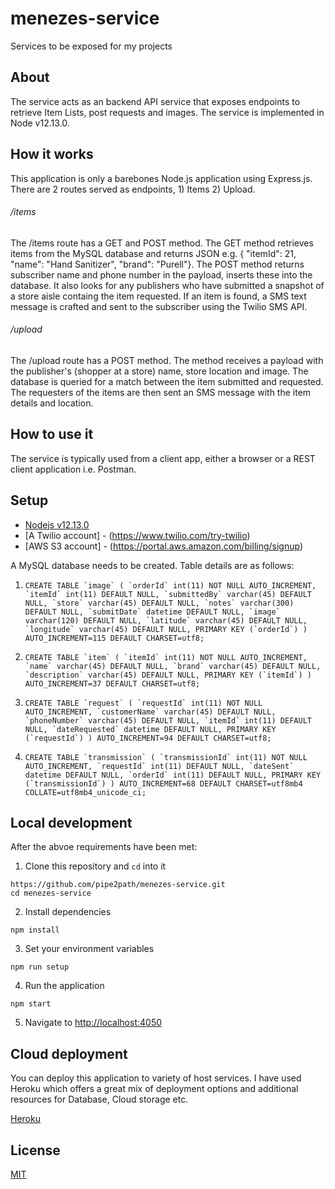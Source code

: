 # menezes-service
Services to be exposed for my projects

## About
The service acts as an backend API service that exposes endpoints to retrieve Item Lists, post requests and images. The service is implemented in Node v12.13.0.

## How it works
This application is only a barebones Node.js application using Express.js. There are 2 routes served as endpoints, 1) Items 2) Upload.

###### /items
The /items route has a GET and POST method. The GET method retrieves items from the MySQL database and returns JSON e.g.
{ "itemId": 21, "name": "Hand Sanitizer", "brand": "Purell"}.
The POST method returns subscriber name and phone number in the payload, inserts these into the database. It also looks for any publishers who have submitted
a snapshot of a store aisle containg the item requested. If an item is found, a SMS text message is crafted and sent to the subscriber using the Twilio SMS API.

###### /upload
The /upload route has a POST method. The method receives a payload with the publisher's (shopper at a store) name, store location and image. The
database is queried for a match between the item submitted and requested. The requesters of the items are then sent an SMS message with the item details
and location.

## How to use it
The service is typically used from a client app, either a browser or a REST client application i.e. Postman.

## Setup
- [Nodejs v12.13.0](http://nodejs.org)
- [A Twilio account] - (https://www.twilio.com/try-twilio)
- [AWS S3 account] - (https://portal.aws.amazon.com/billing/signup)

A MySQL database needs to be created. Table details are as follows:
1. ```CREATE TABLE `image` (
  `orderId` int(11) NOT NULL AUTO_INCREMENT,
  `itemId` int(11) DEFAULT NULL,
  `submittedBy` varchar(45) DEFAULT NULL,
  `store` varchar(45) DEFAULT NULL,
  `notes` varchar(300) DEFAULT NULL,
  `submitDate` datetime DEFAULT NULL,
  `image` varchar(120) DEFAULT NULL,
  `latitude` varchar(45) DEFAULT NULL,
  `longitude` varchar(45) DEFAULT NULL,
  PRIMARY KEY (`orderId`)
) AUTO_INCREMENT=115 DEFAULT CHARSET=utf8;```

2. ```CREATE TABLE `item` (
  `itemId` int(11) NOT NULL AUTO_INCREMENT,
  `name` varchar(45) DEFAULT NULL,
  `brand` varchar(45) DEFAULT NULL,
  `description` varchar(45) DEFAULT NULL,
  PRIMARY KEY (`itemId`)
) AUTO_INCREMENT=37 DEFAULT CHARSET=utf8;```

3. ```CREATE TABLE `request` (
  `requestId` int(11) NOT NULL AUTO_INCREMENT,
  `customerName` varchar(45) DEFAULT NULL,
  `phoneNumber` varchar(45) DEFAULT NULL,
  `itemId` int(11) DEFAULT NULL,
  `dateRequested` datetime DEFAULT NULL,
  PRIMARY KEY (`requestId`)
) AUTO_INCREMENT=94 DEFAULT CHARSET=utf8;```


4. ```CREATE TABLE `transmission` (
  `transmissionId` int(11) NOT NULL AUTO_INCREMENT,
  `requestId` int(11) DEFAULT NULL,
  `dateSent` datetime DEFAULT NULL,
  `orderId` int(11) DEFAULT NULL,
  PRIMARY KEY (`transmissionId`)
) AUTO_INCREMENT=68 DEFAULT CHARSET=utf8mb4 COLLATE=utf8mb4_unicode_ci;```

## Local development

After the abvoe requirements have been met:

1. Clone this repository and `cd` into it

```
https://github.com/pipe2path/menezes-service.git
cd menezes-service
```

2. Install dependencies

```
npm install
```

3. Set your environment variables
```
npm run setup
```

4. Run the application
```
npm start
```

5. Navigate to [http://localhost:4050](http://localhost:4050)

## Cloud deployment
You can deploy this application to variety of host services. I have used Heroku which offers a great mix of deployment options and additional resources
for Database, Cloud storage etc.

[Heroku](https://www.heroku.com/)

## License
[MIT](http://www.opensource.org/licenses/mit-license.html)

